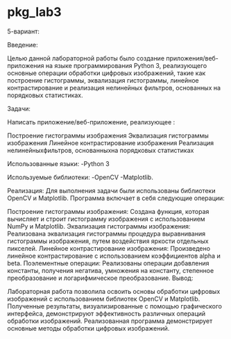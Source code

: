 # pkg_lab3
5-вариант:

Введение:

Целью данной лабораторной работы было создание приложения/веб-приложения на языке программирования Python 3, реализующего основные операции обработки цифровых изображений, такие как построение гистограммы, эквализация гистограммы, линейное контрастирование и реализация нелинейных
фильтров, основанных на порядковых статистиках.

Задачи:

Написать приложение/веб-приложение, реализующее :

Построение гистограммы изображения
Эквализация гистограммы изображения
Линейное контрастирование изображения
Реализация нелинейныхфильтров, основанныхна порядковых статистиках

Использованные языки:
-Python 3

Используемые библиотеки:
-OpenCV
-Matplotlib.

Реализация:
Для выполнения задачи были использованы библиотеки OpenCV и Matplotlib. Программа включает в себя следующие операции:

Построение гистограммы изображения: Создана функция, которая вычисляет и строит гистограмму изображения с использованием NumPy и Matplotlib.
Эквализация гистограммы изображения: Реализована эквализация гистограммы процедура выравнивания гистограммы изображения, путем воздействия яркости отдельных пикселей.
Линейное контрастирование изображения: Произведено линейное контрастирование с использованием коэффициентов alpha и beta.
Поэлементные операции: Реализованы операции добавления константы, получения негатива, умножения на константу, степенное преобразование и логарифмическое преобразование.
Вывод:

Лабораторная работа позволила освоить основы обработки цифровых изображений с использованием библиотек OpenCV и Matplotlib. Полученные результаты, визуализированные с помощью графического интерфейса, демонстрируют эффективность различных операций обработки изображений. Реализованная программа демонстрирует основные методы обработки цифровых изображений.
